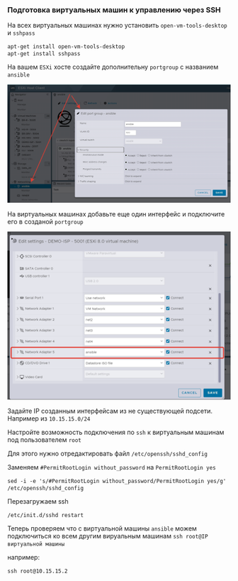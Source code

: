 ### Подготовка виртуальных машин к управлению через SSH

На всех виртуальных машинах нужно установить `open-vm-tools-desktop` и `sshpass`

```
apt-get install open-vm-tools-desktop
apt-get install sshpass
```

На вашем `ESXi` хосте создайте дополнительну `portgroup` с названием `ansible`

<p align="center">
  <img src="./pic1.png">
</p>

На виртуальных машинах добавьте еще один интерфейс и подключите его в созданой `portgroup`

<p align="center">
  <img src="./pic2.png">
</p>

Задайте IP созданным интерфейсам из не существующей подсети. Например из `10.15.15.0/24`

Настройте возможность подключения по `ssh` к виртуальным машинам под пользователем `root`

Для этого нужно отредактировать файл `/etc/openssh/sshd_config`

Заменяем `#PermitRootLogin without_password` на `PermitRootLogin yes`

```
sed -i -e 's/#PermitRootLogin without_password/PermitRootLogin yes/g' /etc/openssh/sshd_config
```

Перезагружаем ssh

```
/etc/init.d/sshd restart
```

Теперь проверяем что с виртуальной машины `ansible` можем подключиться ко всем другим вируальным машинам
`ssh root@IP виртуальной машины`

например:
```
ssh root@10.15.15.2
```